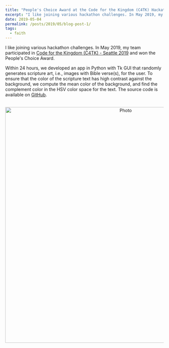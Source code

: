 ```yaml
---
title: "People's Choice Award at the Code for the Kingdom (C4TK) Hackathon"
excerpt: "I like joining various hackathon challenges. In May 2019, my team participated in Code for the Kingdom (C4TK) - Seattle 2019 and won the People's Choice Award."
date: 2019-05-04
permalink: /posts/2019/05/blog-post-1/
tags:
  - faith
---
```


I like joining various hackathon challenges. In May 2019, my team participated in [Code for the Kingdom (C4TK) - Seattle 2019](https://codeforthekingdom.org/seattle-hackathon-2019.html) and won the People's Choice Award. 

Within 24 hours, we developed an app in Python with Tk GUI that randomly generates scripture art, i.e., images with Bible verse(s), for the user. To ensure that the color of the scripture text has high contrast against the background, we compute the mean color of the background, and find the complement color in the HSV color space for the text. The source code is available on [GitHub](https://github.com/blackmacy/Scripture_Art). 

<p align="center">
  <img src="https://zhengthomastang.github.io/images/C4TK_photo.jpg?raw=true" alt="Photo" style="width: 750px;"/> 
</p>
